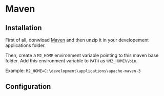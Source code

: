 # Maven

## Installation

First of all, donwload [Maven](https://maven.apache.org/) and then unzip it in your developement applications folder.

Then, create a `M2_HOME` environment variable pointing to this maven base folder. Add this environment variable to `PATH` as `%M2_HOME%\bin`.

Example: `M2_HOME=C:\development\applications\apache-maven-3`

## Configuration
